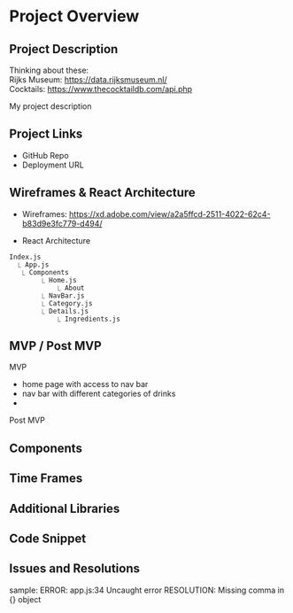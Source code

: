 # Project Overview

## Project Description

Thinking about these:  
Rijks Museum: https://data.rijksmuseum.nl/  
Cocktails: https://www.thecocktaildb.com/api.php

My project description

## Project Links

- GitHub Repo
- Deployment URL

## Wireframes & React Architecture

- Wireframes: https://xd.adobe.com/view/a2a5ffcd-2511-4022-62c4-b83d9e3fc779-d494/

- React Architecture

```
Index.js
  ⎿ App.js
   ⎿ Components
        ⎿ Home.js
            ⎿ About
        ⎿ NavBar.js
        ⎿ Category.js
        ⎿ Details.js
            ⎿ Ingredients.js
```

## MVP / Post MVP

MVP

- home page with access to nav bar
- nav bar with different categories of drinks
-

Post MVP

## Components

## Time Frames

## Additional Libraries

## Code Snippet

## Issues and Resolutions

sample:
ERROR: app.js:34 Uncaught error
RESOLUTION: Missing comma in {} object

```

```
